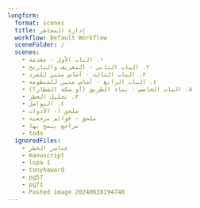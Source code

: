 ```yaml
---
longform:
  format: scenes
  title: إدارة المخاطر
  workflow: Default Workflow
  sceneFolder: /
  scenes:
    - ١. الباب الأول - مقدمة
    - ٢. الباب الثاني - التعريف والتاريخ
    - ٣. الباب الثالث - أساس متين للفرد
    - ٤. الباب الرابع - أساس متين للمنظومة
    - ٥. الباب الخامس - بناء الطريق (أو سكة القطار؟)
    - ٣. تحليل الخطر
    - ٤. التواصل
    - ملحق أ- الأدوات
    - ملحق - قوائم مرجعية
    - مراجع ينصح بها
    - todo
  ignoredFiles:
    - عناصر الخطر
    - manuscript
    - lopa 1
    - tonyhaward
    - pg57
    - pg71
    - Pasted image 20240628194748
---
```

